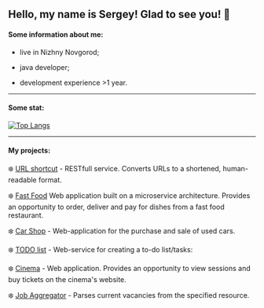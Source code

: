 ## Hello, my name is Sergey! Glad to see you! 👋

#### Some information about me:
- live in Nizhny Novgorod;

- java developer;

- development experience >1 year.

---

#### Some stat:

[![Top Langs](https://github-readme-stats.vercel.app/api/top-langs/?username=kuzmyhub&layout=compact&bg_color=00000000&hide=shell,Dockerfile)](https://github.com/anuraghazra/github-readme-stats)

---

#### My projects:

:snowflake: [URL shortcut](https://github.com/kuzmyhub/job4j_URL_short_cut) - RESTfull service. Converts URLs to a shortened, human-readable format.

:snowflake: [Fast Food](https://github.com/kuzmyhub/job4j_fast_food) Web application built on a microservice architecture. Provides an opportunity to order, deliver and pay for dishes from a fast food restaurant.

:snowflake: [Car Shop](https://github.com/kuzmyhub/job4j_cars) - Web-application for the purchase and sale of used cars.

:snowflake: [TODO list](https://github.com/kuzmyhub/TODO_list) - Web-service for creating a to-do list/tasks:

:snowflake: [Cinema](https://github.com/kuzmyhub/job4j_cinema) - Web application. Provides an opportunity to view sessions and buy tickets on the cinema's website.

:snowflake: [Job Aggregator](https://github.com/kuzmyhub/job4j_grabber) - Parses current vacancies from the specified resource.


<!--
**kuzmyhub/kuzmyhub** is a ✨ _special_ ✨ repository because its `README.md` (this file) appears on your GitHub profile.

Here are some ideas to get you started:

- 🔭 I’m currently working on ...
- 🌱 I’m currently learning ...
- 👯 I’m looking to collaborate on ...
- 🤔 I’m looking for help with ...
- 💬 Ask me about ...
- 📫 How to reach me: ...
- 😄 Pronouns: ...
- ⚡ Fun fact: ...
-->
